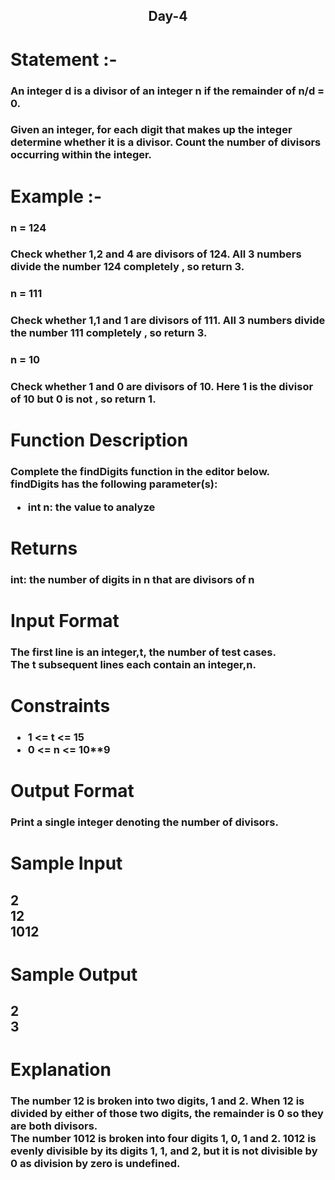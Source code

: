 <div align='center'> <h2>Day-4 <br></h2></div>
<h1>Statement :- </h1>
<h3>An integer d is a divisor of an integer n if the remainder of n/d = 0.</h3>
<h3>Given an integer, for each digit that makes up the integer determine whether it is a divisor. Count the number of divisors occurring within the integer.</h3>

<h1>Example :- </h1>
<h3>n = 124</h3>
<h3>Check whether 1,2 and 4 are divisors of 124. All 3 numbers divide the number 124 completely , so return 3.</h3>
<h3>n = 111</h3>
<h3>Check whether 1,1 and 1 are divisors of 111. All 3 numbers divide the number 111 completely , so return 3.</h3>
<h3>n = 10</h3>
<h3>Check whether 1 and 0 are divisors of 10. Here 1 is the divisor of 10 but 0 is not , so return 1.</h3>

  
<h1> Function Description </h1>
<h3>Complete the findDigits function in the editor below.<br>
findDigits has the following parameter(s):<br>
<ul>
    <li>int n: the value to analyze</li>
    
</ul></h3>
<h1>Returns</h1>
<h3>int: the number of digits in n that are divisors of n</h3>
<h1>Input Format</h1>
<h3>The first line is an integer,t, the number of test cases.<br>
The t subsequent lines each contain an integer,n.</h3>
<h1>Constraints</h1>
<h3><ul>
    <li>1 <= t <= 15</li>
    <li>0 <= n <= 10**9</li>
</ul></h3>
<h1>Output Format</h1>
<h3>Print a single integer denoting the number of divisors.</h3>
<h1>Sample Input</h1>
<h2>2<br>12<br>1012</h2>
<h1>Sample Output</h1>
<h2>2<br>3</h2>
<h1>Explanation</h1>
<h3>The number 12 is broken into two digits, 1 and 2. When 12 is divided by either of those two digits, the remainder is 0 so they are both divisors.<br>The number 1012 is broken into four digits 1, 0, 1 and 2. 1012 is evenly divisible by its digits 1, 1, and 2, but it is not divisible by 0 as division by zero is undefined.
</h3>
